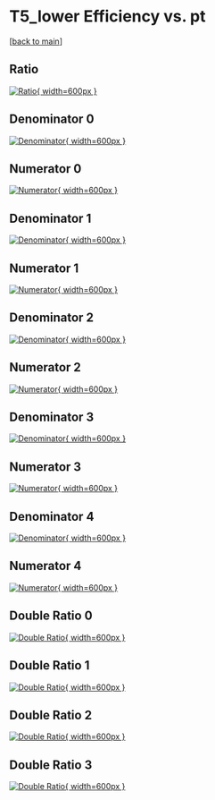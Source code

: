 # T5_lower Efficiency vs. pt

[[back to main](./)]



## Ratio

[![Ratio](../mtv/var/T5_lower_base_0_0_eff_pt.png){ width=600px }](../mtv/var/T5_lower_base_0_0_eff_pt.pdf)

## Denominator 0

[![Denominator](../mtv/den/T5_lower_base_0_0_eff_pt_den0.png){ width=600px }](../mtv/den/T5_lower_base_0_0_eff_pt_den0.pdf)

## Numerator 0

[![Numerator](../mtv/num/T5_lower_base_0_0_eff_pt_num0.png){ width=600px }](../mtv/num/T5_lower_base_0_0_eff_pt_num0.pdf)

## Denominator 1

[![Denominator](../mtv/den/T5_lower_base_0_0_eff_pt_den1.png){ width=600px }](../mtv/den/T5_lower_base_0_0_eff_pt_den1.pdf)

## Numerator 1

[![Numerator](../mtv/num/T5_lower_base_0_0_eff_pt_num1.png){ width=600px }](../mtv/num/T5_lower_base_0_0_eff_pt_num1.pdf)

## Denominator 2

[![Denominator](../mtv/den/T5_lower_base_0_0_eff_pt_den2.png){ width=600px }](../mtv/den/T5_lower_base_0_0_eff_pt_den2.pdf)

## Numerator 2

[![Numerator](../mtv/num/T5_lower_base_0_0_eff_pt_num2.png){ width=600px }](../mtv/num/T5_lower_base_0_0_eff_pt_num2.pdf)

## Denominator 3

[![Denominator](../mtv/den/T5_lower_base_0_0_eff_pt_den3.png){ width=600px }](../mtv/den/T5_lower_base_0_0_eff_pt_den3.pdf)

## Numerator 3

[![Numerator](../mtv/num/T5_lower_base_0_0_eff_pt_num3.png){ width=600px }](../mtv/num/T5_lower_base_0_0_eff_pt_num3.pdf)

## Denominator 4

[![Denominator](../mtv/den/T5_lower_base_0_0_eff_pt_den4.png){ width=600px }](../mtv/den/T5_lower_base_0_0_eff_pt_den4.pdf)

## Numerator 4

[![Numerator](../mtv/num/T5_lower_base_0_0_eff_pt_num4.png){ width=600px }](../mtv/num/T5_lower_base_0_0_eff_pt_num4.pdf)

## Double Ratio 0

[![Double Ratio](../mtv/ratio/T5_lower_base_0_0_eff_pt_ratio0.png){ width=600px }](../mtv/ratio/T5_lower_base_0_0_eff_pt_ratio0.pdf)

## Double Ratio 1

[![Double Ratio](../mtv/ratio/T5_lower_base_0_0_eff_pt_ratio1.png){ width=600px }](../mtv/ratio/T5_lower_base_0_0_eff_pt_ratio1.pdf)

## Double Ratio 2

[![Double Ratio](../mtv/ratio/T5_lower_base_0_0_eff_pt_ratio2.png){ width=600px }](../mtv/ratio/T5_lower_base_0_0_eff_pt_ratio2.pdf)

## Double Ratio 3

[![Double Ratio](../mtv/ratio/T5_lower_base_0_0_eff_pt_ratio3.png){ width=600px }](../mtv/ratio/T5_lower_base_0_0_eff_pt_ratio3.pdf)

